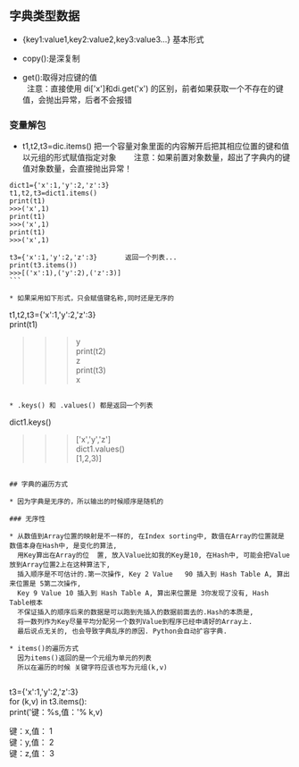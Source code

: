 ## 字典类型数据  

* {key1:value1,key2:value2,key3:value3...} 基本形式

* copy():是深复制

* get():取得对应键的值  
    注意：直接使用 di['x']和di.get('x') 的区别，前者如果获取一个不存在的键值，会抛出异常，后者不会报错  

### 变量解包

* t1,t2,t3=dic.items()  把一个容量对象里面的内容解开后把其相应位置的键和值以元组的形式赋值指定对象    
    注意：如果前置对象数量，超出了字典内的键值对象数量，会直接抛出异常！  

```  
dict1={'x':1,'y':2,'z':3}  
t1,t2,t3=dict1.items()  
print(t1)  
>>>('x',1)  
print(t1)  
>>>('x',1)  
print(t1)  
>>>('x',1)  

t3={'x':1,'y':2,'z':3}       返回一个列表...
print(t3.items())
>>>[('x':1),('y':2),('z':3)]
```    

* 如果采用如下形式，只会赋值键名称,同时还是无序的      

```  
t1,t2,t3={'x':1,'y':2,'z':3}   
print(t1)   
>>>y  
print(t2)    
>>>z  
print(t3)    
>>>x  
```  

* .keys() 和 .values() 都是返回一个列表  

```  
dict1.keys()  
>>>['x','y','z']  
dict1.values()  
>>>[1,2,3)]  
```

## 字典的遍历方式

* 因为字典是无序的，所以输出的时候顺序是随机的   

### 无序性

* 从数值到Array位置的映射是不一样的, 在Index sorting中, 数值在Array的位置就是数值本身在Hash中, 是变化的算法,  
  用Key算出在Array的位  置, 放入Value比如我的Key是10, 在Hash中, 可能会把Value放到Array位置2上在这种算法下,   
  插入顺序是不可估计的.第一次操作, Key 2 Value   90 插入到 Hash Table A, 算出来位置是 5第二次操作,   
  Key 9 Value 10 插入到 Hash Table A, 算出来位置是 3你发现了没有, Hash Table根本    
  不保证插入的顺序后来的数据是可以跑到先插入的数据前面去的.Hash的本质是,   
  将一数列作为Key尽量平均分配另一个数列Value到程序已经申请好的Array上.  
  最后说点无关的, 也会导致字典乱序的原因. Python会自动扩容字典.  
  
* items()的遍历方式  
  因为items()返回的是一个元组为单元的列表  
  所以在遍历的时候 关键字符应该也写为元组(k,v)
  
```
t3={'x':1,'y':2,'z':3}   
  for (k,v) in t3.items():  
	 print('键：%s,值：'% k,v)  
>>>
键：x,值： 1  
键：y,值： 2  
键：z,值： 3  
```
  

